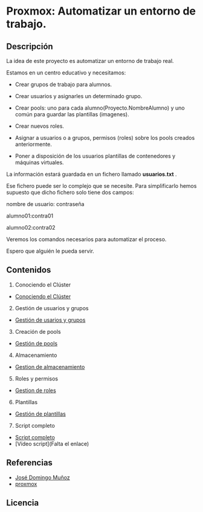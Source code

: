 # Proxmox: Automatizar un entorno de trabajo.
## Descripción

La idea de este proyecto es automatizar un entorno de trabajo real.

Estamos en un centro educativo y necesitamos:

- Crear grupos de trabajo para alumnos.

- Crear usuarios y asignarles un determinado grupo.

- Crear pools: uno para cada alumno(Proyecto.NombreAlumno) y uno común para guardar las plantillas (imagenes).

- Crear nuevos roles.

- Asignar a usuarios o a grupos, permisos (roles) sobre los pools creados anteriormente.

- Poner a disposición de los usuarios plantillas de contenedores y máquinas virtuales.


La información estará guardada en un fichero llamado **usuarios.txt** .

Ese fichero puede ser lo complejo que se necesite. Para simplificarlo hemos supuesto que dicho fichero solo tiene dos campos:

nombre de usuario: contraseña

alumno01:contra01

alumno02:contra02


Veremos los comandos necesarios para automatizar el proceso.


Espero que alguién le pueda servir.


## Contenidos
1. Conociendo el Clúster

  - [Conociendo el Clúster](modulo1/cluster.md)

2. Gestión de usuarios y grupos

  - [Gestión de usarios y grupos](modulo2/usuariosygrupos.md)

  3. Creación de pools

 - [Gestión de pools](modulo3/gestionpools.md)
 

4. Almacenamiento
  - [Gestion de almacenamiento](modulo4/gestionalmacenamiento.md)
 
5. Roles y permisos
  - [Gestion de roles](modulo5/gestionroles.md)

6. Plantillas
  - [Gestión de plantillas](modulo6/gestionplantillas.md)

7. Script completo
  - [Script completo](modulo7/creacionentorno.md)
  - [Vídeo script](Falta el enlace)

## Referencias
  * [José Domingo Muñoz](https://plataforma.josedomingo.org/pledin/)
  * [proxmox](https://pve.proxmox.com/pve-docs/api-viewer)

## Licencia

